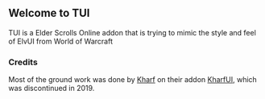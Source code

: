## Welcome to TUI

TUI is a Elder Scrolls Online addon that is trying to mimic the style and feel of ElvUI from World of Warcraft

### Credits

Most of the ground work was done by [Kharf](https://github.com/kharf) on their addon [KharfUI](https://www.esoui.com/downloads/info2077-KharfUi.html), which was discontinued in 2019.
